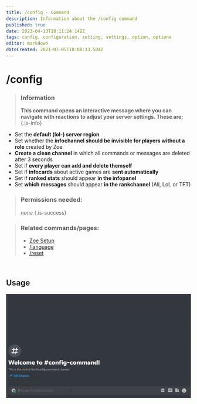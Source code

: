 ```yaml
---
title: /config - Command
description: Information about the /config command
published: true
date: 2023-04-13T18:11:24.142Z
tags: config, configuration, setting, settings, option, options
editor: markdown
dateCreated: 2021-07-05T18:08:13.504Z
---
```


# /config

>### Information
>**This command opens an interactive message where you can navigate with reactions to adjust your server settings. These are:**
>{.is-info}
-   Set the **default (lol-) server region**
-   Set whether the **infochannel should be invisible for players without a role** created by Zoe
-   **Create a clean channel** in which all commands or messages are deleted after 3 seconds
-   Set if **every player can add and delete themself**
-   Set if **infocards** about active games are **sent automatically**
-   Set if **ranked stats** should appear **in the infopanel**
-   Set **which messages** should appear **in the rankchannel** (All, LoL or TFT)


>### Permissions needed:
>*none*
>{.is-success}

>### Related commands/pages:
>-   [Zoe Setup](/en/setup/)
>-   [/language](/en/commands/important/language/)
>-   [/reset](/en/commands/important/reset/)

<br>

## Usage

![](/en-config.gif)
